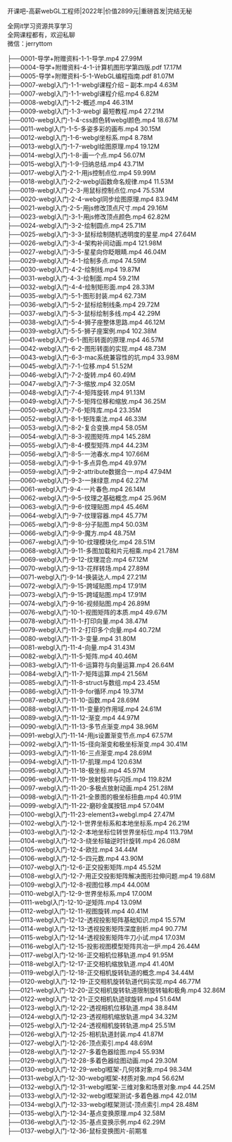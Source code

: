开课吧-高薪webGL工程师|2022年|价值2899元|重磅首发|完结无秘

全网it学习资源共享学习<br>全网课程都有，欢迎私聊<br>微信：jerryttom<br>

├──0001-导学+附赠资料-1-1-导学.mp4 27.99M<br> ├──0004-导学+附赠资料-4-1-计算机图形学第四版.pdf 17.17M<br> ├──0005-导学+附赠资料-5-1-WebGL编程指南.pdf 81.07M<br> ├──0007-webgl入门-1-1-webgl课程介绍 – 副本.mp4 4.63M<br> ├──0007-webgl入门-1-1-webgl课程介绍.mp4 6.82M<br> ├──0008-webgl入门-1-2-概述.mp4 46.31M<br> ├──0009-webgl入门-1-3-webgl 最短教程.mp4 27.21M<br> ├──0010-webgl入门-1-4-css颜色转webgl颜色.mp4 18.67M<br> ├──0011-webgl入门-1-5-多姿多彩的画布.mp4 30.15M<br> ├──0012-webgl入门-1-6-webgl坐标系.mp4 8.78M<br> ├──0013-webgl入门-1-7-webgl绘图原理.mp4 19.12M<br> ├──0014-webgl入门-1-8-画一个点.mp4 56.07M<br> ├──0015-webgl入门-1-9-归纳总结.mp4 43.71M<br> ├──0017-webgl入门-2-1-用js控制点位.mp4 59.99M<br> ├──0018-webgl入门-2-2-webgl函数命名规律.mp4 11.53M<br> ├──0019-webgl入门-2-3-用鼠标控制点位.mp4 75.53M<br> ├──0020-webgl入门-2-4-webgl同步绘图原理.mp4 83.94M<br> ├──0021-webgl入门-2-5-用js修改顶点尺寸.mp4 29.16M<br> ├──0023-webgl入门-3-1-用js修改顶点颜色.mp4 62.82M<br> ├──0024-webgl入门-3-2-绘制圆点.mp4 25.71M<br> ├──0025-webgl入门-3-3-鼠标绘制随机透明度的星星.mp4 27.64M<br> ├──0026-webgl入门-3-4-架构补间动画.mp4 121.98M<br> ├──0027-webgl入门-3-5-星星向你眨眼睛.mp4 46.04M<br> ├──0029-webgl入门-4-1-绘制多点.mp4 74.59M<br> ├──0030-webgl入门-4-2-绘制线.mp4 19.87M<br> ├──0031-webgl入门-4-3-绘制面.mp4 59.21M<br> ├──0032-webgl入门-4-4-绘制矩形面.mp4 28.33M<br> ├──0035-webgl入门-5-1-图形封装.mp4 62.73M<br> ├──0036-webgl入门-5-2-鼠标绘制线条.mp4 29.72M<br> ├──0037-webgl入门-5-3-鼠标绘制多线.mp4 42.29M<br> ├──0038-webgl入门-5-4-狮子座整体思路.mp4 46.12M<br> ├──0039-webgl入门-5-5-狮子座案例.mp4 102.38M<br> ├──0041-webgl入门-6-1-图形转面的原理.mp4 46.57M<br> ├──0042-webgl入门-6-2-图形转面的实现.mp4 48.73M<br> ├──0043-webgl入门-6-3-mac系统兼容性的坑.mp4 33.98M<br> ├──0045-webgl入门-7-1-位移.mp4 51.52M<br> ├──0046-webgl入门-7-2-旋转.mp4 60.49M<br> ├──0047-webgl入门-7-3-缩放.mp4 32.05M<br> ├──0048-webgl入门-7-4-矩阵旋转.mp4 91.13M<br> ├──0049-webgl入门-7-5-矩阵位移和缩放.mp4 36.25M<br> ├──0050-webgl入门-7-6-矩阵库.mp4 23.35M<br> ├──0052-webgl入门-8-1-矩阵乘法.mp4 46.33M<br> ├──0053-webgl入门-8-2-复合变换.mp4 58.05M<br> ├──0054-webgl入门-8-3-视图矩阵.mp4 145.28M<br> ├──0055-webgl入门-8-4-模型矩阵.mp4 44.23M<br> ├──0056-webgl入门-8-5-一池春水.mp4 107.66M<br> ├──0058-webgl入门-9-1-多点异色.mp4 49.97M<br> ├──0059-webgl入门-9-2-attribute数据合一.mp4 47.94M<br> ├──0060-webgl入门-9-3-一抹绿意.mp4 62.27M<br> ├──0061-webgl入门-9-4-一片春色.mp4 26.14M<br> ├──0062-webgl入门-9-5-纹理之基础概念.mp4 25.96M<br> ├──0063-webgl入门-9-6-纹理贴图.mp4 45.46M<br> ├──0064-webgl入门-9-7-纹理容器.mp4 45.77M<br> ├──0065-webgl入门-9-8-分子贴图.mp4 50.03M<br> ├──0066-webgl入门-9-9-魔方.mp4 48.75M<br> ├──0067-webgl入门-9-10-纹理模块化.mp4 28.51M<br> ├──0068-webgl入门-9-11-多图加载和片元相乘.mp4 21.78M<br> ├──0069-webgl入门-9-12-纹理混合.mp4 67.12M<br> ├──0070-webgl入门-9-13-花样转场.mp4 27.89M<br> ├──0071-webgl入门-9-14-换装达人.mp4 27.21M<br> ├──0072-webgl入门-9-15-跨域贴图.mp4 17.91M<br> ├──0073-webgl入门-9-15-跨域贴图.mp4 17.91M<br> ├──0074-webgl入门-9-16-视频贴图.mp4 26.89M<br> ├──0076-webgl入门-10-1-视图矩阵的本质.mp4 49.67M<br> ├──0078-webgl入门-11-1-打印向量.mp4 38.47M<br> ├──0079-webgl入门-11-2-打印多个向量.mp4 40.72M<br> ├──0080-webgl入门-11-3-变量.mp4 31.80M<br> ├──0081-webgl入门-11-4-向量.mp4 31.43M<br> ├──0082-webgl入门-11-5-矩阵.mp4 40.46M<br> ├──0083-webgl入门-11-6-运算符与向量运算.mp4 26.64M<br> ├──0084-webgl入门-11-7-矩阵运算.mp4 21.56M<br> ├──0085-webgl入门-11-8-struct与数组.mp4 23.45M<br> ├──0086-webgl入门-11-9-for循环.mp4 19.37M<br> ├──0087-webgl入门-11-10-函数.mp4 28.69M<br> ├──0088-webgl入门-11-11-变量的作用域.mp4 24.61M<br> ├──0089-webgl入门-11-12-渐变.mp4 44.97M<br> ├──0090-webgl入门-11-13-多节点渐变.mp4 38.96M<br> ├──0091-webgl入门-11-14-用js设置渐变节点.mp4 67.57M<br> ├──0092-webgl入门-11-15-径向渐变和极坐标渐变.mp4 30.41M<br> ├──0093-webgl入门-11-16-三点渐变.mp4 28.69M<br> ├──0094-webgl入门-11-17-肌理.mp4 120.63M<br> ├──0095-webgl入门-11-18-极坐标.mp4 45.97M<br> ├──0096-webgl入门-11-19-放射旋转与闪烁.mp4 119.82M<br> ├──0097-webgl入门-11-20-多极点放射动画.mp4 251.28M<br> ├──0098-webgl入门-11-21-全景图的极坐标扭曲.mp4 40.91M<br> ├──0099-webgl入门-11-22-磨砂金属按钮.mp4 57.04M<br> ├──0100-webgl入门-11-23-element3+webgl.mp4 27.47M<br> ├──0102-webgl入门-12-1-世界坐标系和本地坐标系.mp4 26.21M<br> ├──0103-webgl入门-12-2-本地坐标位转世界坐标位.mp4 113.79M<br> ├──0104-webgl入门-12-3-绕坐标轴逆时针旋转.mp4 26.08M<br> ├──0105-webgl入门-12-4-欧拉.mp4 34.44M<br> ├──0106-webgl入门-12-5-四元数.mp4 43.90M<br> ├──0107-webgl入门-12-6-正交投影矩阵.mp4 45.52M<br> ├──0108-webgl入门-12-7-用正交投影矩阵解决图形拉伸问题.mp4 19.68M<br> ├──0109-webgl入门-12-8-视图位移.mp4 44.00M<br> ├──0110-webgl入门-12-9-世界坐标系.mp4 17.00M<br> ├──0111-webgl入门-12-10-逆矩阵.mp4 13.09M<br> ├──0112-webgl入门-12-11-视图旋转.mp4 40.41M<br> ├──0113-webgl入门-12-12-透视投影矩阵基础知识.mp4 15.57M<br> ├──0114-webgl入门-12-13-透视投影矩阵深度剖析.mp4 90.77M<br> ├──0115-webgl入门-12-14-透视投影矩阵牛刀小试.mp4 17.03M<br> ├──0116-webgl入门-12-15-投影视图模型矩阵共冶一炉.mp4 26.44M<br> ├──0117-webgl入门-12-16-正交相机位移轨道.mp4 91.95M<br> ├──0118-webgl入门-12-17-正交相机缩放轨道.mp4 41.40M<br> ├──0119-webgl入门-12-18-正交相机旋转轨道的概念.mp4 34.44M<br> ├──0120-webgl入门-12-19-正交相机旋转轨道代码实现.mp4 46.77M<br> ├──0121-webgl入门-12-20-正交相机旋转轨道限制旋转轴和极角.mp4 32.86M<br> ├──0122-webgl入门-12-21-正交相机轨迹球旋转.mp4 51.64M<br> ├──0123-webgl入门-12-22-透视相机位移轨道.mp4 38.84M<br> ├──0124-webgl入门-12-23-透视相机缩放轨道.mp4 34.32M<br> ├──0125-webgl入门-12-24-透视相机旋转轨道.mp4 25.51M<br> ├──0126-webgl入门-12-25-相机轨道封装.mp4 41.87M<br> ├──0127-webgl入门-12-26-顶点索引.mp4 48.69M<br> ├──0128-webgl入门-12-27-多着色器绘图.mp4 55.93M<br> ├──0129-webgl入门-12-28-多着色器绘图动画.mp4 29.30M<br> ├──0130-webgl入门-12-29-webgl框架-几何体对象.mp4 98.34M<br> ├──0131-webgl入门-12-30-webgl框架-材质对象.mp4 56.62M<br> ├──0132-webgl入门-12-31-webgl框架-三维对象和场景对象.mp4 44.25M<br> ├──0133-webgl入门-12-32-webgl框架测试-多着色器.mp4 42.01M<br> ├──0134-webgl入门-12-33-webgl框架测试-顶点索引.mp4 28.48M<br> ├──0135-webgl入门-12-34-基点变换原理.mp4 32.58M<br> ├──0136-webgl入门-12-35-基点变换示例.mp4 62.29M<br> ├──0137-webgl入门-12-36-鼠标变换图片-前期准